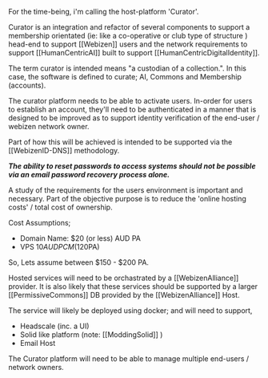 For the time-being, i'm calling the host-platform 'Curator'.

Curator is an integration and refactor of several components to support a membership orientated (ie: like a co-operative or club type of structure ) head-end to support [[Webizen]] users and the network requirements to support [[HumanCentricAI]] built to support [[HumanCentricDigitalIdentity]]. 

The term curator is intended means "a custodian of a collection.".  In this case, the software is defined to curate; AI, Commons and Membership (accounts).

The curator platform needs to be able to activate users.  In-order for users to establish an account, they'll need to be authenticated in a manner that is designed to be improved as to support identity verification of the end-user / webizen network owner. 

Part of how this will be achieved is intended to be supported via the [[WebizenID-DNS]] methodology. 

***The ability to reset passwords to access systems should not be possible via an email password recovery process alone.***  

A study of the requirements for the users environment is important and necessary.  Part of the objective purpose is to reduce the 'online hosting costs' / total cost of ownership.

Cost Assumptions;
- Domain Name: $20 (or less) AUD PA
- VPS $10 AUD PCM ($120PA)

So, Lets assume between $150 - $200 PA.  

Hosted services will need to be orchastrated by a [[WebizenAlliance]] provider.  It is also likely that these services should be supported by a larger [[PermissiveCommons]] DB provided by the [[WebizenAlliance]] Host. 

The service will likely be deployed using docker; and will need to support,
- Headscale (inc. a UI)
- Solid like platform (note: [[ModdingSolid]] )
- Email Host

The Curator platform will need to be able to manage multiple end-users / network owners.